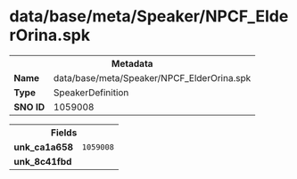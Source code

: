 <h1>data/base/meta/Speaker/NPCF_ElderOrina.spk</h1><table><tr><th colspan="100%">Metadata</th></tr><tr><td><b>Name</b></td><td>data/base/meta/Speaker/NPCF_ElderOrina.spk</td></tr><tr><td><b>Type</b></td><td>SpeakerDefinition</td></tr><tr><td><b>SNO ID</b></td><td>1059008</td></tr></table>

<table><tr><th colspan="100%">Fields</th></tr><tr><td><b>unk_ca1a658</b></td><td><code>1059008</code></td></tr><tr><td><b>unk_8c41fbd</b></td><td></td></tr></table>

